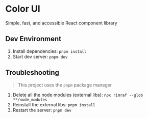 # Color UI

Simple, fast, and accessible React component library

## Dev Environment

1. Install dependencies: `pnpm install`
2. Start dev server: `pnpm dev`

## Troubleshooting

> This project uses the `pnpm` package manager

1. Delete all the node modules (external libs): `npx rimraf --glob **/node_modules`
1. Reinstall the external libs: `pnpm install`
1. Restart the server: `pnpm dev`
